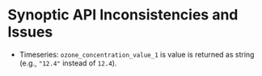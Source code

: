 # Synoptic API Inconsistencies and Issues

- Timeseries: `ozone_concentration_value_1` is value is returned as string (e.g., `"12.4"` instead of `12.4`).

